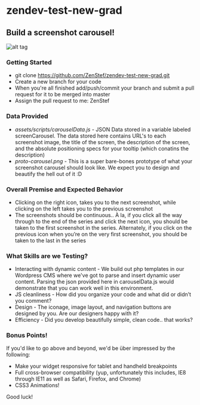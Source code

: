 zendev-test-new-grad
====================

## Build a screenshot carousel!
![alt tag](https://raw.githubusercontent.com/ZenStef/zendev-test-new-grad/master/proto-carousel.png?token=2904853__eyJzY29wZSI6IlJhd0Jsb2I6WmVuU3RlZi96ZW5kZXYtdGVzdC1uZXctZ3JhZC9tYXN0ZXIvcHJvdG8tY2Fyb3VzZWwucG5nIiwiZXhwaXJlcyI6MTQwMDc4ODMxN30%3D--0cf8fe9c0a6a3a2ceb4982f4b38295a5fbed2c8a)

### Getting Started
- git clone https://github.com/ZenStef/zendev-test-new-grad.git
- Create a new branch for your code
- When you're all finished add/push/commit your branch and submit a pull request for it to be merged into master
- Assign the pull request to me: ZenStef

### Data Provided
- *assets/scripts/carouselData.js* - JSON Data stored in a variable labeled screenCarousel. The data stored here contains URL's to each screenshot image, the title of the screen, the description of the screen, and the absolute positioning specs for your tooltip (which conatins the description) 
- *proto-carousel.png* - This is a super bare-bones prototype of what your screenshot carousel should look like. We expect you to design and beautify the hell out of it :D

### Overall Premise and Expected Behavior
- Clicking on the right icon, takes you to the next screenshot, while clicking on the left takes you to the previous screenshot
- The screenshots should be continuous.. À la, if you click all the way through to the end of the series and click the next icon, you should be taken to the first screenshot in the series. Alternately, if you click on the previous icon when you’re on the very first screenshot, you should be taken to the last in the series

### What Skills are we Testing? 
- Interacting with dynamic content - We build out php templates in our Wordpress CMS where we've got to parse and insert dynamic user content. Parsing the json provided here in carouselData.js would demonstrate that you can work well in this environment.
- JS cleanliness - How did you organize your code and what did or didn’t you comment?
- Design - The iconage, image layout, and navigation buttons are designed by you. Are our designers happy with it?
- Efficiency - Did you develop beautifully simple, clean code.. that works?

### Bonus Points!
If you'd like to go above and beyond, we'd be über impressed by the following:
- Make your widget responsive for tablet and handheld breakpoints
- Full cross-browser compatibility (yup, unfortunately this includes, IE8 through IE11 as well as Safari, Firefox, and Chrome)
- CSS3 Animations!

Good luck!
